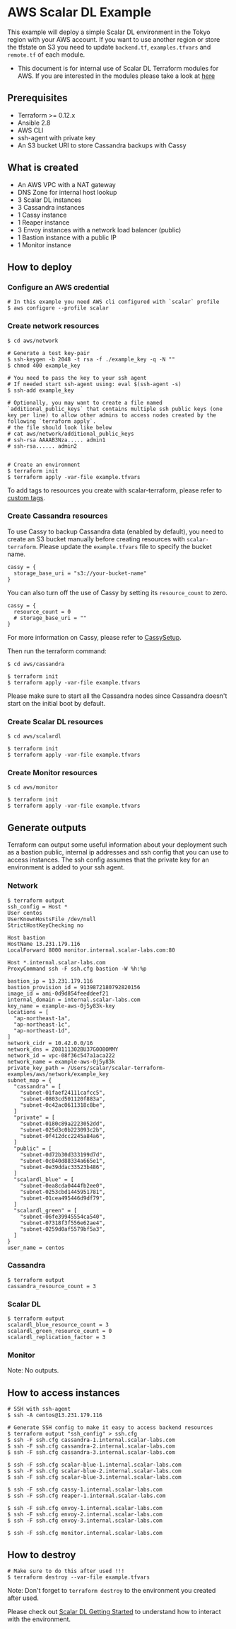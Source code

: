 # AWS Scalar DL Example
This example will deploy a simple Scalar DL environment in the Tokyo region with your AWS account. If you want to use another region or store the tfstate on S3 you need to update `backend.tf`, `examples.tfvars` and `remote.tf` of each module.

* This document is for internal use of Scalar DL Terraform modules for AWS. If you are interested in the modules please take a look at [here](https://github.com/scalar-labs/scalar-terraform/tree/master/modules/aws)

## Prerequisites
* Terraform >= 0.12.x
* Ansible 2.8
* AWS CLI
* ssh-agent with private key
* An S3 bucket URI to store Cassandra backups with Cassy

## What is created
* An AWS VPC with a NAT gateway
* DNS Zone for internal host lookup
* 3 Scalar DL instances
* 3 Cassandra instances
* 1 Cassy instance
* 1 Reaper instance
* 3 Envoy instances with a network load balancer (public)
* 1 Bastion instance with a public IP
* 1 Monitor instance

## How to deploy

### Configure an AWS credential

```console
# In this example you need AWS cli configured with `scalar` profile
$ aws configure --profile scalar
```

### Create network resources

```console
$ cd aws/network

# Generate a test key-pair
$ ssh-keygen -b 2048 -t rsa -f ./example_key -q -N ""
$ chmod 400 example_key

# You need to pass the key to your ssh agent
# If needed start ssh-agent using: eval $(ssh-agent -s)
$ ssh-add example_key

# Optionally, you may want to create a file named `additional_public_keys` that contains multiple ssh public keys (one key per line) to allow other admins to access nodes created by the following `terraform apply`.
# the file should look like below
# cat aws/network/additional_public_keys
# ssh-rsa AAAAB3Nza..... admin1
# ssh-rsa...... admin2


# Create an environment
$ terraform init
$ terraform apply -var-file example.tfvars
```

To add tags to resources you create with scalar-terraform, please refer to [custom tags](https://github.com/scalar-labs/scalar-terraform/blob/master/docs/CustomTags.md).

### Create Cassandra resources

To use Cassy to backup Cassandra data (enabled by default), you need to create an S3 bucket manually before creating resources with `scalar-terraform`. Please update the `example.tfvars` file to specify the bucket name.

```
cassy = {
  storage_base_uri = "s3://your-bucket-name"
}
```

You can also turn off the use of Cassy by setting its `resource_count` to zero.

```
cassy = {
  resource_count = 0
  # storage_base_uri = ""
}
```

For more information on Cassy, please refer to [CassySetup](https://github.com/scalar-labs/scalar-terraform/blob/master/docs/CassySetup.md).

Then run the terraform command:

```console
$ cd aws/cassandra

$ terraform init
$ terraform apply -var-file example.tfvars
```

Please make sure to start all the Cassandra nodes since Cassandra doesn't start on the initial boot by default.

### Create Scalar DL resources

```console
$ cd aws/scalardl

$ terraform init
$ terraform apply -var-file example.tfvars
```

### Create Monitor resources

```console
$ cd aws/monitor

$ terraform init
$ terraform apply -var-file example.tfvars
```

## Generate outputs
Terraform can output some useful information about your deployment such as a bastion public, internal ip addresses and ssh config that you can use to access instances. The ssh config assumes that the private key for an environment is added to your ssh agent.

### Network

```
$ terraform output
ssh_config = Host *
User centos
UserKnownHostsFile /dev/null
StrictHostKeyChecking no

Host bastion
HostName 13.231.179.116
LocalForward 8000 monitor.internal.scalar-labs.com:80

Host *.internal.scalar-labs.com
ProxyCommand ssh -F ssh.cfg bastion -W %h:%p

bastion_ip = 13.231.179.116
bastion_provision_id = 9139872180792820156
image_id = ami-0d9d854feeddeef21
internal_domain = internal.scalar-labs.com
key_name = example-aws-0j5y83k-key
locations = [
  "ap-northeast-1a",
  "ap-northeast-1c",
  "ap-northeast-1d",
]
network_cidr = 10.42.0.0/16
network_dns = Z08111302BU37G0O8OMMY
network_id = vpc-08f36c547a1aca222
network_name = example-aws-0j5y83k
private_key_path = /Users/scalar/scalar-terraform-examples/aws/network/example_key
subnet_map = {
  "cassandra" = [
    "subnet-01faef24111cafcc5",
    "subnet-0803cd501120f883a",
    "subnet-0c42ac0611318c8be",
  ]
  "private" = [
    "subnet-0180c89a2223052dd",
    "subnet-025d3c0b223093c2b",
    "subnet-0f412dcc2245a84a6",
  ]
  "public" = [
    "subnet-0d72b30d333199d7d",
    "subnet-0c840d88334a665e1",
    "subnet-0e39ddac33523b486",
  ]
  "scalardl_blue" = [
    "subnet-0ea8cda0444fb2ee0",
    "subnet-0253cbd1445951781",
    "subnet-01cea495446d9df79",
  ]
  "scalardl_green" = [
    "subnet-06fe39945554ca540",
    "subnet-07318f3f556e62ae4",
    "subnet-0259d0af5579bf5a3",
  ]
}
user_name = centos
```

### Cassandra

```
$ terraform output
cassandra_resource_count = 3
```

### Scalar DL

```
$ terraform output
scalardl_blue_resource_count = 3
scalardl_green_resource_count = 0
scalardl_replication_factor = 3
```

### Monitor
Note: No outputs.

## How to access instances

```console
# SSH with ssh-agent
$ ssh -A centos@13.231.179.116

# Generate SSH config to make it easy to access backend resources
$ terraform output "ssh_config" > ssh.cfg
$ ssh -F ssh.cfg cassandra-1.internal.scalar-labs.com
$ ssh -F ssh.cfg cassandra-2.internal.scalar-labs.com
$ ssh -F ssh.cfg cassandra-3.internal.scalar-labs.com

$ ssh -F ssh.cfg scalar-blue-1.internal.scalar-labs.com
$ ssh -F ssh.cfg scalar-blue-2.internal.scalar-labs.com
$ ssh -F ssh.cfg scalar-blue-3.internal.scalar-labs.com

$ ssh -F ssh.cfg cassy-1.internal.scalar-labs.com
$ ssh -F ssh.cfg reaper-1.internal.scalar-labs.com

$ ssh -F ssh.cfg envoy-1.internal.scalar-labs.com
$ ssh -F ssh.cfg envoy-2.internal.scalar-labs.com
$ ssh -F ssh.cfg envoy-3.internal.scalar-labs.com

$ ssh -F ssh.cfg monitor.internal.scalar-labs.com
```

## How to destroy

```console
# Make sure to do this after used !!!
$ terraform destroy --var-file example.tfvars
```

Note: Don't forget to `terraform destroy` to the environment you created after used.

Please check out [Scalar DL Getting Started](https://scalardl.readthedocs.io/en/latest/getting-started/) to understand how to interact with the environment.
